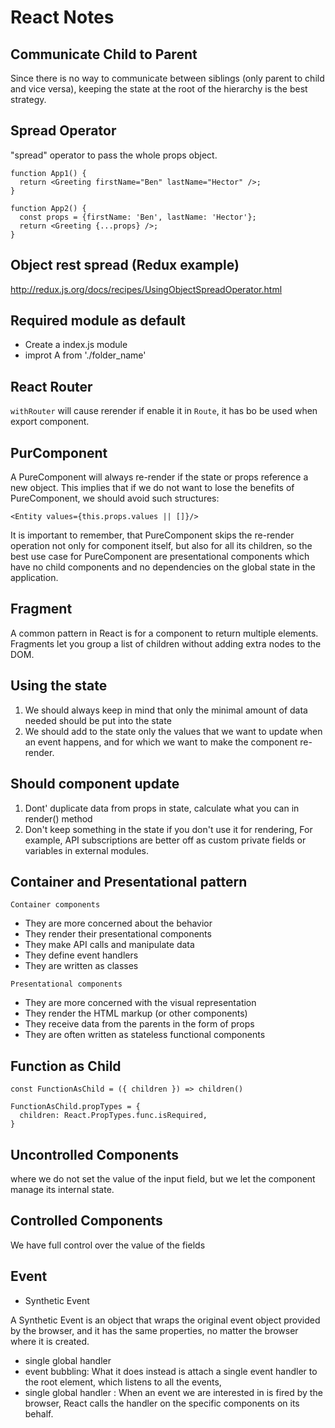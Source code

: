 # React Notes

## Communicate Child to Parent

Since there is no way to communicate between siblings (only
parent to child and vice versa), keeping the state at the root
of the hierarchy is the best strategy.

## Spread Operator

"spread" operator to pass the whole props object.

```JSX
function App1() {
  return <Greeting firstName="Ben" lastName="Hector" />;
}

function App2() {
  const props = {firstName: 'Ben', lastName: 'Hector'};
  return <Greeting {...props} />;
}
```

## Object rest spread (Redux example)

http://redux.js.org/docs/recipes/UsingObjectSpreadOperator.html

## Required module as default

- Create a index.js module
- improt A from './folder_name'

## React Router

`withRouter` will cause rerender if enable it in `Route`, it has bo be used when export component.

## PurComponent

A PureComponent will always re-render if the state or props reference a new object. This implies that if we do not want to lose the benefits of PureComponent, we should avoid such structures:

```
<Entity values={this.props.values || []}/>
```

It is important to remember, that PureComponent skips the re-render operation not only for component itself, but also for all its children, so the best use case for PureComponent are presentational components which have no child components and no dependencies on the global state in the application.

## Fragment

A common pattern in React is for a component to return multiple elements. Fragments let you group a list of children without adding extra nodes to the DOM.

## Using the state

1. We should always keep in mind that only the minimal amount of data needed should be put into the state
1. We should add to the state only the values that we want to update when an event happens, and for which we want to make the component re-render.

## Should component update

1. Dont' duplicate data from props in state, calculate what you can in render() method
1. Don't keep something in the state if you don't use it for rendering, For example, API subscriptions are better off as custom private fields or variables in external modules.

## Container and Presentational pattern

`Container components`

- They are more concerned about the behavior
- They render their presentational components
- They make API calls and manipulate data
- They define event handlers
- They are written as classes

`Presentational components`

- They are more concerned with the visual representation
- They render the HTML markup (or other components)
- They receive data from the parents in the form of props
- They are often written as stateless functional components

## Function as Child

```React
const FunctionAsChild = ({ children }) => children()

FunctionAsChild.propTypes = {
  children: React.PropTypes.func.isRequired,
}
```

## Uncontrolled Components

where we do not set the value of the input field, but we let the component manage its internal state.

## Controlled Components

We have full control over the value of the fields

## Event

- Synthetic Event

A Synthetic Event is an object that wraps the original event object provided by the browser, and it has the same properties, no matter the browser where it is created.

- single global handler
- event bubbling: What it does instead is attach a single event handler to the root element, which listens to all the events,
- single global handler : When an event we are interested in is fired by the browser, React calls the handler on the specific components on its behalf.
